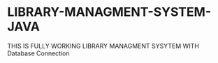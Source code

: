 # LIBRARY-MANAGMENT-SYSTEM-JAVA
THIS IS  FULLY WORKING LIBRARY MANAGMENT SYSYTEM WITH Database Connection

